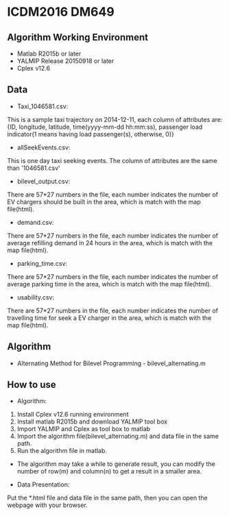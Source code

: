 ICDM2016 DM649
===============

Algorithm Working Environment
--------

- Matlab R2015b or later
- YALMIP Release 20150918 or later
- Cplex v12.6

Data
--------
- Taxi_1046581.csv:

This is a sample taxi trajectory on 2014-12-11, each column of attributes are: {ID, longitude, latitude, time(yyyy-mm-dd hh:mm:ss), passenger load indicator(1 means having load passenger(s), otherwise, 0)}


- allSeekEvents.csv:

This is one day taxi seeking events. The column of attributes are the same than '1046581.csv'


- bilevel_output.csv:

There are 57*27 numbers in the file, each number indicates the number of EV chargers should be built in the area, which is match with the map file(html).


- demand.csv:

There are 57*27 numbers in the file, each number indicates the number of average refilling demand in 24 hours in the area, which is match with the map file(html).


- parking_time.csv:

There are 57*27 numbers in the file, each number indicates the number of average parking time in the area, which is match with the map file(html).


- usability.csv:

There are 57*27 numbers in the file, each number indicates the number of travelling time for seek a EV charger in the area, which is match with the map file(html).


Algorithm
--------

- Alternating Method for Bilevel Programming - bilevel_alternating.m

How to use
--------

- Algorithm:

1. Install Cplex v12.6 running environment
2. Install matlab R2015b and download YALMIP tool box
3. Import YALMIP and Cplex as tool box to matlab
4. Import the algorithm file(bilevel_alternating.m) and data file in the same path.
5. Run the algorithm file in matlab.

* The algorithm may take a while to generate result, you can modify the number of row(m) and column(n) to get a result in a smaller area.

- Data Presentation:

Put the *.html file and data file in the same path, then you can open the webpage with your browser.



